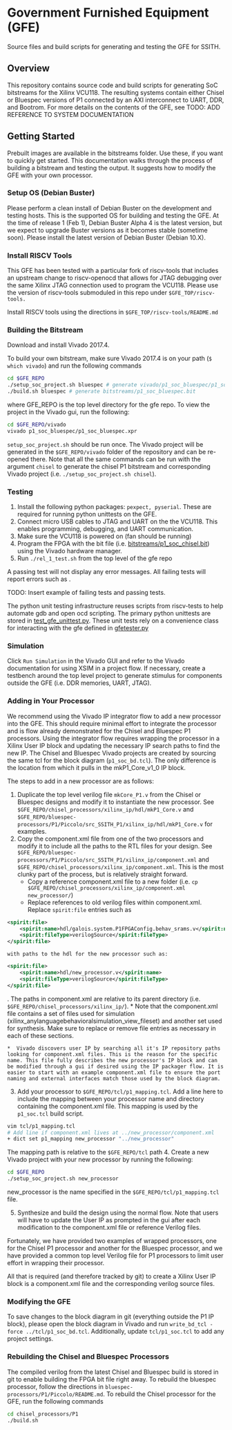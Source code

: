 # Government Furnished Equipment (GFE) #

Source files and build scripts for generating and testing the GFE for SSITH.


## Overview ##

This repository contains source code and build scripts for generating SoC bitstreams
for the Xilinx VCU118. The resulting systems contain either Chisel or Bluespec 
versions of P1 connected by an AXI interconnect to UART, DDR, and Bootrom. For more details on the contents of the GFE, see TODO: ADD REFERENCE TO SYSTEM DOCUMENTATION

## Getting Started ##

Prebuilt images are available in the bitstreams folder. Use these, if you want to quickly get started. This documentation walks through the process of building a bitstream and testing the output. It suggests how to modify the GFE with your own processor.

### Setup OS (Debian Buster) ###

Please perform a clean install of Debian Buster on the development and testing hosts. This is the supported OS for building and testing the GFE. At the time of release 1 (Feb 1), Debian Buster Alpha 4 is the latest version, but we expect to upgrade Buster versions as it becomes stable (sometime soon). Please install the latest version of Debian Buster (Debian 10.X).

### Install RISCV Tools ###

This GFE has been tested with a particular fork of riscv-tools that includes an upstream change to riscv-openocd that allows for JTAG debugging over the  same Xilinx JTAG connection used to program the VCU118. Please use the version of riscv-tools submoduled in this repo under `$GFE_TOP/riscv-tools.`

Install RISCV tools using the directions in `$GFE_TOP/riscv-tools/README.md`

### Building the Bitstream ###

Download and install Vivado 2017.4. 

To build your own bitstream, make sure Vivado 2017.4 is on your path (`$ which vivado`) and run the following commands

```bash
cd $GFE_REPO
./setup_soc_project.sh bluespec # generate vivado/p1_soc_bluespec/p1_soc_bluespec.xpr
./build.sh bluespec # generate bitstreams/p1_soc_bluespec.bit
```

where GFE_REPO is the top level directory for the gfe repo. To view the project in the Vivado gui, run the following:

```bash
cd $GFE_REPO/vivado
vivado p1_soc_bluespec/p1_soc_bluespec.xpr
```

`setup_soc_project.sh` should be run once. The Vivado project will be generated in the `$GFE_REPO/vivado` folder of the repository and can be re-opened there. Note that all the same commands can be run with the argument `chisel` to generate the chisel P1 bitstream and corresponding Vivado project (i.e. `./setup_soc_project.sh chisel`).

### Testing ###

1. Install the following python packages: `pexpect, pyserial`. 
These are required for running python unittests on the GFE.
2. Connect micro USB cables to JTAG and UART on the the VCU118. This enables programming, debugging, and UART communication.
2. Make sure the VCU118 is powered on (fan should be running) 
3. Program the FPGA with the bit file (i.e. [bitstreams/p1_soc_chisel.bit](bitstreams/p1_soc_chisel.bit)) using the Vivado hardware manager.
4. Run `./rel_1_test.sh` from the top level of the gfe repo

A passing test will not display any error messages. All failing tests will report errors such as .

TODO: Insert example of failing tests and passing tests.

The python unit testing infrastructure reuses scripts from riscv-tests to help automate gdb and open ocd scripting. The primary python unittests are stored in [test_gfe_unittest.py](testing/scripts/test_gfe_unittest.py). These unit tests rely on a convenience class for interacting with the gfe defined in [gfetester.py](testing/scripts/gfetester.py)


### Simulation ###

Click `Run Simulation` in the Vivado GUI and refer to the Vivado documentation for using XSIM in a project flow. If necessary, create a testbench around the top level project to generate stimulus for components outside the GFE (i.e. DDR memories, UART, JTAG).

### Adding in Your Processor ###

We recommend using the Vivado IP integrator flow to add a new processor into the GFE. This should require minimal effort to integrate the processor and is flow already demonstrated for the Chisel and Bluespec P1 processors. Using the integrator flow requires wrapping the processor in a Xilinx User IP block and updating the necessary IP search paths to find the new IP. The Chisel and Bluespec Vivado projects are created by sourcing the same tcl for the block diagram (`p1_soc_bd.tcl`). The only difference is the location from which it pulls in the mkP1_Core_v1_0 IP block.

The steps to add in a new processor are as follows:

1. Duplicate the top level verilog file `mkCore_P1.v` from the Chisel or Bluespec designs and modify it to instantiate the new processor. See `$GFE_REPO/chisel_processors/xilinx_ip/hdl/mkP1_Core.v` and `$GFE_REPO/bluespec-processors/P1/Piccolo/src_SSITH_P1/xilinx_ip/hdl/mkP1_Core.v` for examples.
2. Copy the component.xml file from one of the two processors and modify it to include all the paths to the RTL files for your design. See `$GFE_REPO/bluespec-processors/P1/Piccolo/src_SSITH_P1/xilinx_ip/component.xml` and `$GFE_REPO/chisel_processors/xilinx_ip/component.xml`. This is the most clunky part of the process, but is relatively straight forward.
    *  Copy a reference component.xml file to a new folder (i.e. `cp $GFE_REPO/chisel_processors/xilinx_ip/component.xml new_processor/`)
    *  Replace references to old verilog files within component.xml. Replace `spirit:file` entries such as 
```xml
<spirit:file>
    <spirit:name>hdl/galois.system.P1FPGAConfig.behav_srams.v</spirit:name>
    <spirit:fileType>verilogSource</spirit:fileType>
</spirit:file>
```
    with paths to the hdl for the new processor such as: 
```xml
<spirit:file>
    <spirit:name>hdl/new_processor.v</spirit:name>
    <spirit:fileType>verilogSource</spirit:fileType>
</spirit:file>
```
. The paths in component.xml are relative to its parent directory (i.e. `$GFE_REPO/chisel_processors/xilinx_ip/`).
    *  Note that the component.xml file contains a set of files used for simulation (xilinx_anylanguagebehavioralsimulation_view_fileset) and another set used for synthesis. Make sure to replace or remove file entries as necessary in each of these sections.

    *  Vivado discovers user IP by searching all it's IP repository paths looking for component.xml files. This is the reason for the specific name. This file fully describes the new processor's IP block and can be modified through a gui if desired using the IP packager flow. It is easier to start with an example component.xml file to ensure the port naming and external interfaces match those used by the block diagram.

3. Add your processor to `$GFE_REPO/tcl/p1_mapping.tcl`. Add a line here to include the mapping between your processor name and directory containing the component.xml file. This mapping is used by the `p1_soc.tcl` build script.
```bash
vim tcl/p1_mapping.tcl
# Add line if component.xml lives at ../new_processor/component.xml
+ dict set p1_mapping new_processor "../new_processor"
```
The mapping path is relative to the `$GFE_REPO/tcl` path
4. Create a new Vivado project with your new processor by running the following:
```bash
cd $GFE_REPO
./setup_soc_project.sh new_processor
```
new_processor is the name specified in the `$GFE_REPO/tcl/p1_mapping.tcl` file.

5. Synthesize and build the design using the normal flow. Note that users will have to update the User IP as prompted in the gui after each modification to the component.xml file or reference Verilog files.

Fortunately, we have provided two examples of wrapped processors, one for the Chisel P1 processor and another for the Bluespec processor, and we have provided a common top level Verilog file for P1 processors to limit user effort in wrapping their processor.

All that is required (and therefore tracked by git) to create a Xilinx User IP block is a component.xml file and the corresponding verilog source files.

### Modifying the GFE ###

To save changes to the block diagram in git (everything outside the P1 IP block), please open the block diagram in Vivado and run `write_bd_tcl -force ../tcl/p1_soc_bd.tcl`. Additionally, update `tcl/p1_soc.tcl` to add any project settings.

### Rebuilding the Chisel and Bluespec Processors ###

The compiled verilog from the latest Chisel and Bluespec build is stored in git to enable building the FPGA bit file right away. To rebuild the bluespec processor, follow the directions in `bluespec-processors/P1/Piccolo/README.md`. To rebuild the Chisel processor for the GFE, run the following commands
```bash
cd chisel_processors/P1
./build.sh
```

